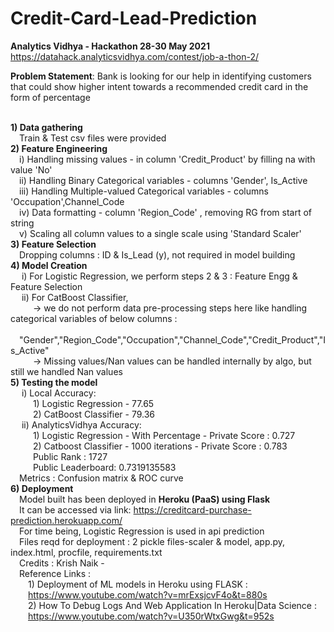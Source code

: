 # Credit-Card-Lead-Prediction
<b>Analytics Vidhya - Hackathon 28-30 May 2021</b>
</br>https://datahack.analyticsvidhya.com/contest/job-a-thon-2/

<b>Problem Statement</b>: Bank is looking for our help in identifying customers that could show higher intent towards a recommended credit card in the form of percentage 

<br/><b> 1) Data gathering</b>
<br/>&emsp;Train & Test csv files were provided
<br/><b> 2) Feature Engineering</b>
<br/> &emsp;i) Handling missing values - in column 'Credit_Product' by filling na with value 'No' 
<br/> &emsp;ii) Handling Binary Categorical variables - columns 'Gender', Is_Active 
<br/> &emsp;iii) Handling Multiple-valued Categorical variables - columns 'Occupation',Channel_Code 
<br/> &emsp;iv) Data formatting - column 'Region_Code' , removing RG from start of string
<br/> &emsp;v) Scaling all column values to a single scale using 'Standard Scaler' 
<br/> <b> 3) Feature Selection</b>
<br/> &emsp;Dropping columns : ID & Is_Lead (y), not required in model building
<br/><b> 4) Model Creation</b>
<br/> &emsp; i) For Logistic Regression, we perform steps 2 & 3 : Feature Engg & Feature Selection
<br/> &emsp; ii) For CatBoost Classifier, 
<br/> &emsp; &emsp; -> we do not perform data pre-processing steps here like handling categorical variables of below columns : 
<br/> &emsp; &emsp; &emsp;"Gender","Region_Code","Occupation","Channel_Code","Credit_Product","Is_Active"
<br/> &emsp; &emsp; -> Missing values/Nan values can be handled internally by algo, but still we handled Nan values 
<br/><b> 5) Testing the model</b>
<br/> &emsp; i) Local Accuracy:
<br/> &emsp; &emsp; 1) Logistic Regression - 77.65
<br/> &emsp; &emsp; 2) CatBoost Classifier - 79.36
<br/> &emsp; ii) AnalyticsVidhya Accuracy:
<br/> &emsp; &emsp; 1) Logistic Regression - With Percentage - Private Score : 0.727
<br/> &emsp; &emsp; 2) Catboost Classifier - 1000 iterations - Private Score : 0.783
<br/> &emsp; &emsp; Public Rank : 1727 
<br/> &emsp; &emsp; Public Leaderboard: 0.7319135583
<br/> &emsp;Metrics : Confusion matrix & ROC curve
<br/> <b> 6) Deployment</b>
<br/> &emsp;Model built has been deployed in <b>Heroku (PaaS) using Flask</b>
<br/> &emsp;It can be accessed via link: https://creditcard-purchase-prediction.herokuapp.com/
<br/> &emsp;For time being, Logistic Regression is used in api prediction
<br/> &emsp;Files reqd for deployment : 2 pickle files-scaler & model, app.py, index.html, procfile, requirements.txt
<br/> &emsp;Credits : Krish Naik - 
<br/> &emsp;Reference Links :
<br/> &emsp;&emsp;1) Deployment of ML models in Heroku using FLASK : 
<br/> &emsp;&emsp;https://www.youtube.com/watch?v=mrExsjcvF4o&t=880s
<br/> &emsp;&emsp;2) How To Debug Logs And Web Application In Heroku|Data Science :
<br/> &emsp;&emsp;https://www.youtube.com/watch?v=U350rWtxGwg&t=952s
